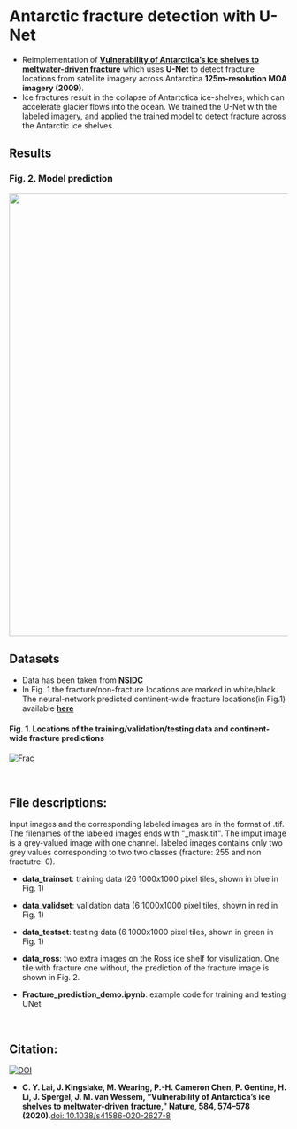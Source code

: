 # Antarctic fracture detection with U-Net
- Reimplementation of [**Vulnerability of Antarctica’s ice shelves to meltwater-driven fracture**](https://www.nature.com/articles/s41586-020-2627-8) which uses **U-Net** to detect fracture locations from satellite imagery across Antarctica **125m-resolution MOA imagery (2009)**. 
- Ice fractures result in the collapse of Antartctica ice-shelves, which can accelerate glacier flows into the ocean. We trained the U-Net with the labeled imagery, and applied the trained model to detect fracture across the Antarctic ice shelves.

## Results
### Fig. 2. Model prediction
<img src="https://github.com/chingyaolai/Antarctic-fracture-detection/blob/master/images/test.png" width="800">

## Datasets
- Data has been taken from [**NSIDC**](https://nsidc.org/data/nsidc-0593/versions/2)
- In Fig. 1 the fracture/non-fracture locations are marked in white/black. The neural-network predicted continent-wide fracture locations(in Fig.1) available [**here**](https://doi.org/10.15784/601372.)

#### Fig. 1. Locations of the training/validation/testing data and continent-wide fracture predictions
![Frac](https://github.com/chingyaolai/Antarctic-fracture-detection/blob/master/images/dataloc.PNG)

<br/>

## File descriptions:
Input images and the corresponding labeled images are in the format of .tif. The filenames of the labeled images ends with "_mask.tif". The imput image is a grey-valued image with one channel. labeled images contains only two grey values corresponding to two two classes (fracture: 255 and non fractutre: 0).

- **data_trainset**: training data (26 1000x1000 pixel tiles, shown in blue in Fig. 1)

- **data_validset**: validation data (6 1000x1000 pixel tiles, shown in red in Fig. 1)

- **data_testset**: testing data (6 1000x1000 pixel tiles, shown in green in Fig. 1)

- **data_ross**: two extra images on the Ross ice shelf for visulization. One tile with fracture one without, the prediction of the fracture image is shown in Fig. 2.

- **Fracture_prediction_demo.ipynb**: example code for training and testing UNet
<br/>


## Citation:
[![DOI](https://zenodo.org/badge/DOI/10.5281/zenodo.3949427.svg)](https://doi.org/10.5281/zenodo.3949427)
- **C. Y. Lai, J. Kingslake, M. Wearing, P.-H. Cameron Chen, P. Gentine, H. Li, J. Spergel, J. M. van Wessem, “Vulnerability of Antarctica’s ice shelves to meltwater-driven fracture," Nature, 584, 574–578 (2020)**.[doi: 10.1038/s41586-020-2627-8](https://www.nature.com/articles/s41586-020-2627-8)

